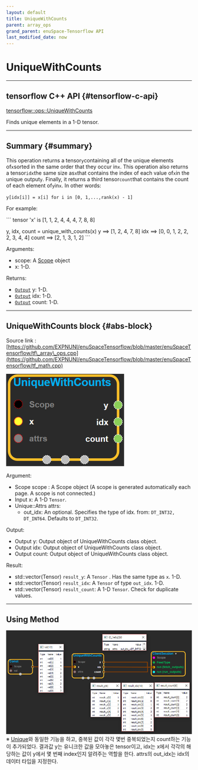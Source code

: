 ```yaml
--- 
layout: default 
title: UniqueWithCounts 
parent: array_ops 
grand_parent: enuSpace-Tensorflow API 
last_modified_date: now 
--- 
```


# UniqueWithCounts

---

## tensorflow C++ API {#tensorflow-c-api}

[tensorflow::ops::UniqueWithCounts](https://www.tensorflow.org/api_docs/cc/class/tensorflow/ops/unique-with-counts.html)

Finds unique elements in a 1-D tensor.

---

## Summary {#summary}

This operation returns a tensor`y`containing all of the unique elements of`x`sorted in the same order that they occur in`x`. This operation also returns a tensor`idx`the same size as`x`that contains the index of each value of`x`in the unique output`y`. Finally, it returns a third tensor`count`that contains the count of each element of`y`in`x`. In other words:

`y[idx[i]] = x[i] for i in [0, 1,...,rank(x) - 1]`

For example:

\`\`\` tensor 'x' is \[1, 1, 2, 4, 4, 4, 7, 8, 8\]

y, idx, count = unique\_with\_counts\(x\) y ==&gt; \[1, 2, 4, 7, 8\] idx ==&gt; \[0, 0, 1, 2, 2, 2, 3, 4, 4\] count ==&gt; \[2, 1, 3, 1, 2\] \`\`\`

Arguments:

* scope: A [Scope](https://www.tensorflow.org/api_docs/cc/class/tensorflow/scope.html#classtensorflow_1_1_scope) object
* x: 1-D.

Returns:

* [`Output`](https://www.tensorflow.org/api_docs/cc/class/tensorflow/output.html#classtensorflow_1_1_output) y: 1-D.
* [`Output`](https://www.tensorflow.org/api_docs/cc/class/tensorflow/output.html#classtensorflow_1_1_output) idx: 1-D.
* [`Output`](https://www.tensorflow.org/api_docs/cc/class/tensorflow/output.html#classtensorflow_1_1_output) count: 1-D.

---

## UniqueWithCounts block {#abs-block}

Source link :[https://github.com/EXPNUNI/enuSpaceTensorflow/blob/master/enuSpaceTensorflow/tf\_array\_ops.cpp](https://github.com/EXPNUNI/enuSpaceTensorflow/blob/master/enuSpaceTensorflow/tf_math.cpp)

![](./assets/array_ops/uniquewithcounts1.png)

Argument:

* Scope scope : A Scope object \(A scope is generated automatically each page. A scope is not connected.\)
* Input x: A 1-D `Tensor`.
* Unique::Attrs attrs:
  * out\_idx: An optional. Specifies the type of idx. from: `DT_INT32, DT_INT64`. Defaults to `DT_INT32`.

Output:

* Output y: Output object of UniqueWithCounts class object.
* Output idx: Output object of UniqueWithCounts class object.
* Output count: Output object of UniqueWithCounts class object.

Result:

* std::vector\(Tensor\) `result_y`: A `Tensor` . Has the same type as `x`. 1-D.
* std::vector\(Tensor\) `result_idx`: A `Tensor` of type `out_idx`. 1-D.
* std::vector\(Tensor\) `result_count`: A 1-D `Tensor`. Check for duplicate values.

---

## Using Method

![](./assets/array_ops/uniquewithcounts2.png)  
※ [Unique](https://www.tensorflow.org/api_docs/cc/class/tensorflow/ops/unique.html)와 동일한 기능을 하고, 중복된 값이 각각 몇번 중복되었는지 count하는 기능이 추가되었다. 결과값 y는 유니크한 값을 모아놓은 tensor이고, idx는 x에서 각각의 해당하는 값이 y에서 몇 번째 index인지 알려주는 역할을 한다. attrs의 out\_idx는 idx의 데이터 타입을 지정한다.

